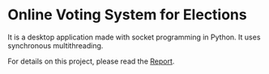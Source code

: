 # Online Voting System for Elections
 It is a desktop application made with socket programming in Python. It uses synchronous multithreading. 
 
 For details on this project, please read the <a href="https://github.com/bandaruashok2/Online-Voting-System/bittu/main/Report.pdf">Report</a>.
